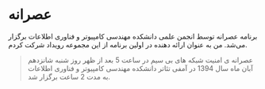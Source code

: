 # عصرانه

برنامه عصرانه توسط انجمن علمی دانشکده مهندسی کامپیوتر و فناوری اطلاعات برگزار می‌شد.
من به عنوان ارائه دهنده در اولین برنامه از این مجموعه رویداد شرکت کردم.

> عصرانه ی امنیت شبکه های بی سیم در ساعت 5 بعد از ظهر روز شنبه شانزدهم آبان ماه سال 1394 در آمفی تئاتر دانشکده مهندسی کامپیوتر و فناوری اطلاعات به مدت 2 ساعت برگزار شد.
